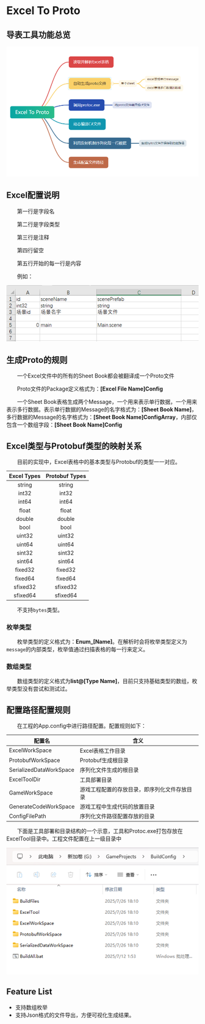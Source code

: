 # Excel To Proto

## 导表工具功能总览

![image-20250726171056434](Img/image-20250726171056434.png)

## Excel配置说明

&emsp;&emsp;第一行是字段名

&emsp;&emsp;第二行是字段类型

&emsp;&emsp;第三行是注释

&emsp;&emsp;第四行留空

&emsp;&emsp;第五行开始的每一行是内容

&emsp;&emsp;例如：

![image-20250726173135632](Img/image-20250726173135632.png)

## 生成Proto的规则

&emsp;&emsp;一个Excel文件中的所有的Sheet Book都会被翻译成一个Proto文件

&emsp;&emsp;Proto文件的Package定义格式为：**[Excel File Name]Config**

&emsp;&emsp;一个Sheet Book表格生成两个Message，一个用来表示单行数据，一个用来表示多行数据。表示单行数据的Message的名字格式为：**[Sheet Book Name]**，多行数据的Message的名字格式为：**[Sheet Book Name]ConfigArray**，内部仅包含一个数组字段：**[Sheet Book Name]Config**

## Excel类型与Protobuf类型的映射关系

&emsp;&emsp;目前的实现中，Excel表格中的基本类型与Protobuf的类型一一对应。

| Excel Types | Protobuf Types |
| :---------: | :------------: |
|   string    |     string     |
|    int32    |     int32      |
|    int64    |     int64      |
|    float    |     float      |
|   double    |     double     |
|    bool     |      bool      |
|   uint32    |     uint32     |
|   uint64    |     uint64     |
|   sint32    |     sint32     |
|   sint64    |     sint64     |
|   fixed32   |    fixed32     |
|   fixed64   |    fixed64     |
|  sfixed32   |    sfixed32    |
|  sfixed64   |    sfixed64    |

&emsp;&emsp;不支持`bytes`类型。

### 枚举类型

&emsp;&emsp;枚举类型的定义格式为：**Enum_[Name]**。在解析时会将枚举类型定义为`message`的内部类型，枚举值通过扫描表格的每一行来定义。

### 数组类型

&emsp;&emsp;数组类型的定义格式为**list@[Type Name]**，目前只支持基础类型的数组，枚举类型没有尝试和测试过。 

## 配置路径配置规则

&emsp;&emsp;在工程的App.config中进行路径配置。配置规则如下：

| 配置名                  | 含义                                         |
| ----------------------- | -------------------------------------------- |
| ExcelWorkSpace          | Excel表格工作目录                            |
| ProtobufWorkSpace       | Protobuf生成根目录                           |
| SerializedDataWorkSpace | 序列化文件生成的根目录                       |
| ExcelToolDir            | 工具部署目录                                 |
| GameWorkSpace           | 游戏工程配置的存放目录，即序列化文件存放目录 |
| GenerateCodeWorkSpace   | 游戏工程中生成代码的放置目录                 |
| ConfigFilePath          | 序列化文件路径配置存放的目录                 |

&emsp;&emsp;下面是工具部署和目录结构的一个示意，工具和Protoc.exe打包存放在ExcelTool目录中。工程文件配置在上一级目录中

![image-20250726181120378](Img/image-20250726181120378.png)

## Feature List

* 支持数组枚举
* 支持Json格式的文件导出，方便可视化生成结果。